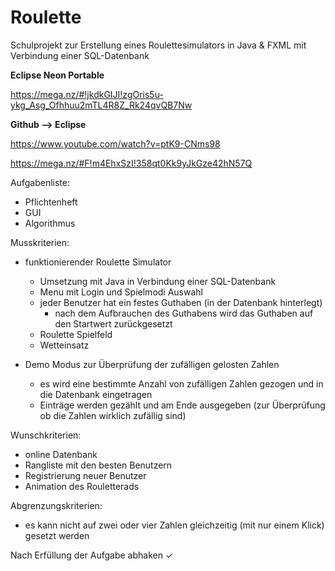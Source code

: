 # Roulette
Schulprojekt zur Erstellung eines Roulettesimulators in Java & FXML mit Verbindung einer SQL-Datenbank

**Eclipse Neon Portable**

https://mega.nz/#!jkdkGIJI!zgOris5u-ykg_Asg_Ofhhuu2mTL4R8Z_Rk24qvQB7Nw

**Github --> Eclipse**

https://www.youtube.com/watch?v=ptK9-CNms98

https://mega.nz/#F!m4EhxSzI!358qt0Kk9yJkGze42hN57Q

Aufgabenliste:
- Pflichtenheft
- GUI
- Algorithmus

Musskriterien:

- funktionierender Roulette Simulator
  - Umsetzung mit Java in Verbindung einer SQL-Datenbank
  - Menu mit Login und Spielmodi Auswahl
  - jeder Benutzer hat ein festes Guthaben (in der Datenbank hinterlegt)
    - nach dem Aufbrauchen des Guthabens wird das Guthaben auf den Startwert zurückgesetzt
  - Roulette Spielfeld
  - Wetteinsatz
  
- Demo Modus zur Überprüfung der zufälligen gelosten Zahlen
  - es wird eine bestimmte Anzahl von zufälligen Zahlen gezogen und in die Datenbank eingetragen
  - Einträge werden gezählt und am Ende ausgegeben (zur Überprüfung ob die Zahlen wirklich zufällig sind)
  
Wunschkriterien:

- online Datenbank
- Rangliste mit den besten Benutzern
- Registrierung neuer Benutzer
- Animation des Rouletterads

Abgrenzungskriterien:

- es kann nicht auf zwei oder vier Zahlen gleichzeitig (mit nur einem Klick) gesetzt werden

Nach Erfüllung der Aufgabe abhaken ✓

